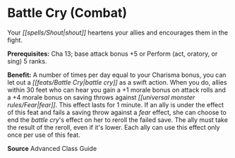 ﻿---
cssclass: [feats]

---
# Battle Cry (Combat)

Your _[[spells/Shout|shout]]_ heartens your allies and encourages them in the fight.

**Prerequisites:** Cha 13; base attack bonus +5 or Perform (act, oratory, or sing) 5 ranks.

**Benefit:** A number of times per day equal to your Charisma bonus, you can let out a _[[feats/Battle Cry|battle cry]]_ as a swift action. When you do, allies within 30 feet who can hear you gain a +1 morale bonus on attack rolls and a +4 morale bonus on saving throws against _[[universal monster rules/Fear|fear]]_. This effect lasts for 1 minute. If an ally is under the effect of this feat and fails a saving throw against a _fear_ effect, she can choose to end the _battle cry_'s effect on her to reroll the failed save. The ally must take the result of the reroll, even if it's lower. Each ally can use this effect only once per use of this feat.

**Source** Advanced Class Guide